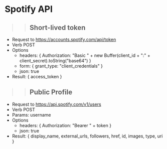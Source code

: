 # Spotify API

>> ## Short-lived token
* Request to https://accounts.spotify.com/api/token
* Verb POST
* Options
    - headers: { Authorization: "Basic " + new Buffer(client_id + ":" + client_secret).toString("base64") }
    - form: { grant_type: "client_credentials" }
    - json: true
* Result: { access_token }

>> ## Public Profile
* Request to https://api.spotify.com/v1/users
* Verb POST
* Params: username
* Options
    - headers: { Authorization: "Bearer " + token }
    - json: true
* Result: { display_name, external_urls, followers, href, id, images, type, uri }
